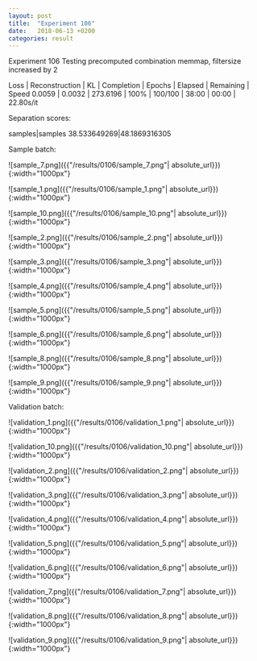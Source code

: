```yaml
---
layout: post
title:  "Experiment 106"
date:   2018-06-13 +0200
categories: result
---
```

Experiment 106
Testing precomputed combination memmap, filtersize increased by 2

Loss | Reconstruction | KL | Completion | Epochs | Elapsed | Remaining | Speed
0.0059 | 0.0032 | 273.6196 | 100% | 100/100 | 38:00 | 00:00 | 22.80s/it

Separation scores:

samples|samples
38.533649269|48.1869316305

Sample batch:

![sample_7.png]({{"/results/0106/sample_7.png"| absolute_url}}){:width="1000px"}

![sample_1.png]({{"/results/0106/sample_1.png"| absolute_url}}){:width="1000px"}

![sample_10.png]({{"/results/0106/sample_10.png"| absolute_url}}){:width="1000px"}

![sample_2.png]({{"/results/0106/sample_2.png"| absolute_url}}){:width="1000px"}

![sample_3.png]({{"/results/0106/sample_3.png"| absolute_url}}){:width="1000px"}

![sample_4.png]({{"/results/0106/sample_4.png"| absolute_url}}){:width="1000px"}

![sample_5.png]({{"/results/0106/sample_5.png"| absolute_url}}){:width="1000px"}

![sample_6.png]({{"/results/0106/sample_6.png"| absolute_url}}){:width="1000px"}

![sample_8.png]({{"/results/0106/sample_8.png"| absolute_url}}){:width="1000px"}

![sample_9.png]({{"/results/0106/sample_9.png"| absolute_url}}){:width="1000px"}

Validation batch:

![validation_1.png]({{"/results/0106/validation_1.png"| absolute_url}}){:width="1000px"}

![validation_10.png]({{"/results/0106/validation_10.png"| absolute_url}}){:width="1000px"}

![validation_2.png]({{"/results/0106/validation_2.png"| absolute_url}}){:width="1000px"}

![validation_3.png]({{"/results/0106/validation_3.png"| absolute_url}}){:width="1000px"}

![validation_4.png]({{"/results/0106/validation_4.png"| absolute_url}}){:width="1000px"}

![validation_5.png]({{"/results/0106/validation_5.png"| absolute_url}}){:width="1000px"}

![validation_6.png]({{"/results/0106/validation_6.png"| absolute_url}}){:width="1000px"}

![validation_7.png]({{"/results/0106/validation_7.png"| absolute_url}}){:width="1000px"}

![validation_8.png]({{"/results/0106/validation_8.png"| absolute_url}}){:width="1000px"}

![validation_9.png]({{"/results/0106/validation_9.png"| absolute_url}}){:width="1000px"}
